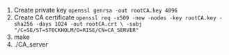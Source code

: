 1. Create private key `openssl genrsa -out rootCA.key 4096`
2. Create CA certificate `openssl req -x509 -new -nodes -key rootCA.key -sha256 -days 1024 -out rootCA.crt \
-subj "/C=SE/ST=STOCKHOLM/O=RISE/CN=CA_SERVER"`
3. make
4. ./CA_server
